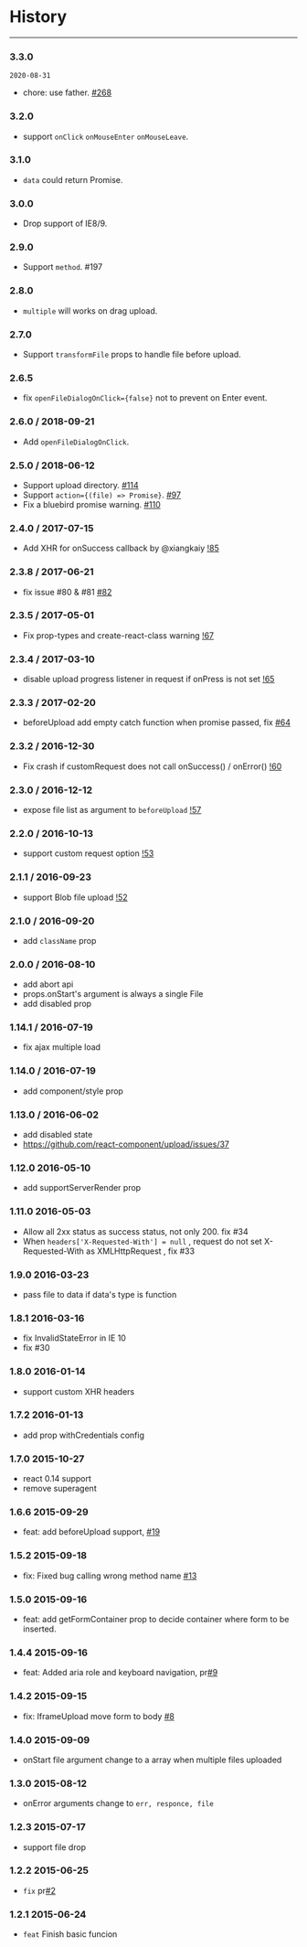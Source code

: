 # History
----

### 3.3.0

`2020-08-31`

- chore: use father. [#268](https://github.com/react-component/upload/pull/268)

### 3.2.0

- support `onClick` `onMouseEnter` `onMouseLeave`.

### 3.1.0

- `data` could return Promise.

### 3.0.0

- Drop support of IE8/9.

### 2.9.0

- Support `method`. #197

### 2.8.0

- `multiple` will works on drag upload.

### 2.7.0

- Support `transformFile` props to handle file before upload.

### 2.6.5

- fix `openFileDialogOnClick={false}` not to prevent on Enter event.

### 2.6.0 / 2018-09-21

- Add `openFileDialogOnClick`.

### 2.5.0 / 2018-06-12

- Support upload directory. [#114](https://github.com/react-component/upload/pull/114)
- Support `action={(file) => Promise}`. [#97](https://github.com/react-component/upload/pull/97)
- Fix a bluebird promise warning. [#110](https://github.com/react-component/upload/pull/110)

### 2.4.0 / 2017-07-15

- Add XHR for onSuccess callback by @xiangkaiy [!85](https://github.com/react-component/upload/pull/85)

### 2.3.8 / 2017-06-21

- fix issue #80 & #81 [#82](https://github.com/react-component/upload/pull/82)

### 2.3.5 / 2017-05-01

- Fix prop-types and create-react-class warning [!67](https://github.com/react-component/upload/pull/67)

### 2.3.4 / 2017-03-10

- disable upload progress listener in request if onPress is not set [!65](https://github.com/react-component/upload/pull/65)

### 2.3.3 / 2017-02-20

- beforeUpload add empty catch function when promise passed, fix [#64](https://github.com/react-component/upload/issues/64)

### 2.3.2 / 2016-12-30

- Fix crash if customRequest does not call onSuccess() / onError() [!60](https://github.com/react-component/upload/pull/60)

### 2.3.0 / 2016-12-12

- expose file list as argument to `beforeUpload` [!57](https://github.com/react-component/upload/pull/57)

### 2.2.0 / 2016-10-13

- support custom request option [!53](https://github.com/react-component/upload/pull/53)

### 2.1.1 / 2016-09-23

- support Blob file upload [!52](https://github.com/react-component/upload/pull/52)

### 2.1.0 / 2016-09-20

- add `className` prop

### 2.0.0 / 2016-08-10

- add abort api
- props.onStart's argument is always a single File
- add disabled prop

### 1.14.1 / 2016-07-19

- fix ajax multiple load

### 1.14.0 / 2016-07-19

- add component/style prop

### 1.13.0 / 2016-06-02

- add disabled state
- https://github.com/react-component/upload/issues/37

### 1.12.0 2016-05-10

- add supportServerRender prop

### 1.11.0 2016-05-03

- Allow all 2xx status as success status, not only 200. fix #34
- When `headers['X-Requested-With'] = null` , request do not set X-Requested-With as XMLHttpRequest , fix #33

### 1.9.0 2016-03-23

- pass file to data if data's type is function

### 1.8.1 2016-03-16

- fix InvalidStateError in IE 10
- fix #30

### 1.8.0 2016-01-14

- support custom XHR headers

### 1.7.2 2016-01-13

- add prop withCredentials config

### 1.7.0 2015-10-27

- react 0.14 support
- remove superagent

### 1.6.6 2015-09-29

- feat: add beforeUpload support, [#19](https://github.com/react-component/upload/pull/19)

### 1.5.2 2015-09-18

- fix: Fixed bug calling wrong method name [#13](https://github.com/react-component/upload/pull/13)

### 1.5.0 2015-09-16

- feat: add getFormContainer prop to decide container where form to be inserted.

### 1.4.4 2015-09-16

- feat: Added aria role and keyboard navigation, pr[#9](https://github.com/react-component/upload/pull/9)

### 1.4.2 2015-09-15

- fix: IframeUpload move form to body [#8](https://github.com/react-component/upload/pull/8)

### 1.4.0 2015-09-09

- onStart file argument change to a array when multiple files uploaded

### 1.3.0 2015-08-12

- onError arguments change to `err, responce, file`

### 1.2.3 2015-07-17

- support file drop

### 1.2.2 2015-06-25

- `fix` pr[#2](https://github.com/react-component/upload/pull/2)

### 1.2.1 2015-06-24

- `feat` Finish basic funcion
